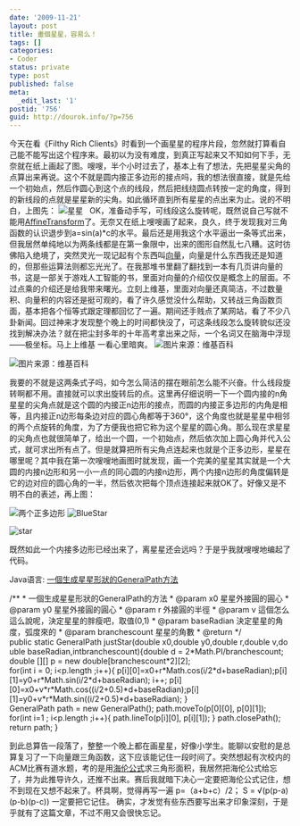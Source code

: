 ```yaml
---
date: '2009-11-21'
layout: post
title: 畫個星星，容易么！
tags: []
categories:
- Coder
status: private
type: post
published: false
meta:
  _edit_last: '1'
postid: '756'
guid: http://dourok.info/?p=756
---
```

今天在看《Filthy Rich
Clients》时看到一个画星星的程序片段，忽然就打算看自己能不能写出这个程序来。最初以为没有难度，到真正写起来又不知如何下手，无奈就在纸上画起了图。嗖嗖，半个小时过去了，基本上有了想法，先把星星尖角的点算出来再说。这个不就是圆内接正多边形的接点吗，我的想法很直接，就是先给一个初始点，然后作圆心到这个点的线段，然后把线绕圆点转按一定的角度，得到的新线段的点就是星星新的尖角。如此循环直到所有星星的点出来为止。说的不明白，上图先：
![星星](http://www.dourok.info/wp-content/uploads/2009/11/star1.png "星星")
 
OK，准备动手写，可线段这么旋转呢，既然说自己写就不能用[AffineTransform](http://zh.wikipedia.org/zh-cn/%E6%97%8B%E8%BD%AC%E7%9F%A9%E9%98%B5)了。无奈又在纸上嗖嗖画了起来，良久，终于发现我对三角函数的认识退步到a=sin(a)\*c的水平。最后还是用我这个水平逼出一条等式出来，但我居然单纯地以为两条线都是在第一象限中，出来的图形自然乱七八糟。这时彷佛陷入绝境了，突然灵光一现记起有个东西叫[向量](http://zh.wikipedia.org/zh-cn/%E5%90%91%E9%87%8F)，向量是什么东西我还是知道的，但那些运算法则都忘光光了。在我那堆书里翻了翻找到一本有几页讲向量的书，这是一部关于游戏人工智能的书，里面对向量的介绍仅仅是概念上的层面。不过点乘的介绍还是给我带来曙光。立刻上维基，里面对向量还真简洁，不过数量积、向量积的内容还是挺可观的，看了许久感觉没什么帮助，又转战三角函数页面，基本把各个恒等式跟定理都回忆了一遍。期间还手贱点了某网站，看了不少八卦新闻。回过神来才发现整个晚上的时间都快没了，可这条线段怎么旋转貌似还没找到解决办法？就在把尘封多年的十年高考拿出来之际，一个名词又在脑海中浮现——极坐标。马上上维基
一看心里暗爽。
![](http://upload.wikimedia.org/math/e/a/7/ea7a6289be3041b5e39d73cd28d49cdf.png "图片来源：维基百科")

![](http://upload.wikimedia.org/math/3/3/0/330403e92948365fda100bf469f66654.png "图片来源：维基百科")

我要的不就是这两条式子吗，如今怎么简洁的摆在眼前怎么能不兴奋。什么线段旋转啊都不用。直接就可以求出旋转后的点。这里再仔细说明一下一个圆内接的n角星星的尖角点就是这个圆的内接正n边形的接点，而圆的内接正多边形的内角是相等，且内接正n边形每条边对应的圆心角都等于360°，这个角度也就是星星中相邻的两个点旋转的角度，为了方便我也把它称为这个星星的圆心角。那么现在求星星的尖角点也就很简单了，给出一个圆，一个初始点，然后依次加上圆心角并代入公式，就可求出所有点了。但是就算把所有尖角点连起来也就是个正多边形，星星在哪里呢？其中我在第一次嗖嗖地画图时就发现，画一个完美的星星其实就是一个大圆的内接n边形和另一小一点的同心圆的内接n边形，两个内接n边形的角度偏转是它的边对应的圆心角的一半，然后依次把每个顶点连接起来就OK了。好像又是不明不白的表述，再上图：

![两个正多边形](http://www.dourok.info/wp-content/uploads/2009/11/star2.png "两个正多边形") ![BlueStar](http://www.dourok.info/wp-content/uploads/2009/11/star3.png "BlueStar")

![star](http://www.dourok.info/wp-content/uploads/2009/11/star41.png "star")

既然如此一个内接多边形已经出来了，离星星还会远吗？于是乎我就嗖嗖地编起了代码。

Java语言: [一個生成星星形狀的GeneralPath方法](http://fayaa.com/code/view/8207/)

/\*\* \* 一個生成星星形狀的GeneralPath的方法 \* @param x0
星星外接圓的圓心 \* @param y0 星星外接圓的圓心 \* @param r 外接圓的半徑
\* @param v 這個怎么這么說呢，決定星星的胖瘦吧，取值(0,1) \* @param
baseRadian 決定星星的角度，弧度來的 \* @param branchescount 星星的角數 \*
@return \*/
public static GeneralPath justStar(double x0,double y0,double r,double v,double baseRadian,intbranchescount){double d = 2\*Math.PI/branchescount;
double [][] p = new double[branchescount\*2][2];
for(int i = 0; i\<p.length ;i++){
p[i][0]=x0+r\*Math.cos(i/2\*d+baseRadian);p[i][1]=y0+r\*Math.sin(i/2\*d+baseRadian);
i++;
p[i][0]=x0+v\*r\*Math.cos((i/2+0.5)\*d+baseRadian);p[i][1]=y0+v\*r\*Math.sin((i/2+0.5)\*d+baseRadian);
} GeneralPath path = new GeneralPath(); path.moveTo(p[0][0], p[0][1]);
for(int i=1 ; i\<p.length ;i++){ path.lineTo(p[i][0], p[i][1]); }
path.closePath(); return path; }

到此总算告一段落了，整整一个晚上都在画星星，好像小学生。能聊以安慰的是总算复习了一下向量跟三角函数，这下应该能记住一段时间了。突然想起有次校内的ACM比赛有道水题，考的是用[海伦公式](http://zh.wikipedia.org/wiki/%E6%B5%B7%E4%BC%A6%E5%85%AC%E5%BC%8F)求三角形面积，我居然把海伦公式给忘了，并为此推导许久，还推不出来。赛后我就暗下决心一定要把海伦公式记住，想不到现在又想不起来了。杯具啊，觉得再写一遍
p=（a+b+c）/2； S = √(p(p-a)(p-b)(p-c)) 一定要把它记住。
确实，才发觉有些东西要写出来才印象深刻，于是乎就有了这篇文章，不过不用又会很快忘记。
